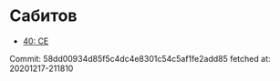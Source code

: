 # Сабитов
- [40: CE](40.md)

Commit: 58dd00934d85f5c4dc4e8301c54c5af1fe2add85
 fetched at: 20201217-211810
